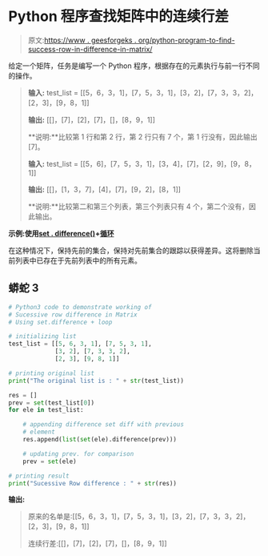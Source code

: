 # Python 程序查找矩阵中的连续行差

> 原文:[https://www . geesforgeks . org/python-program-to-find-success-row-in-difference-in-matrix/](https://www.geeksforgeeks.org/python-program-to-find-sucessive-row-difference-in-matrix/)

给定一个矩阵，任务是编写一个 Python 程序，根据存在的元素执行与前一行不同的操作。

> **输入:** test_list = [[5，6，3，1]，[7，5，3，1]，[3，2]，[7，3，3，2]，[2，3]，[9，8，1]]
> 
> **输出:** [[]，[7]，[2]，[7]，[]，[8，9，1]]
> 
> **说明:**比较第 1 行和第 2 行，第 2 行只有 7 个，第 1 行没有，因此输出[7]。
> 
> **输入:** test_list = [[5，6]，[7，5，3，1]，[3，4]，[7]，[2，9]，[9，8，1]]
> 
> **输出:** [[]，[1，3，7]，[4]，[7]，[9，2]，[8，1]]
> 
> **说明:**比较第二和第三个列表，第三个列表只有 4 个，第二个没有，因此输出。

**示例:使用**[**set . difference()**](https://www.geeksforgeeks.org/python-set-difference/)**+**[**循环**](https://www.geeksforgeeks.org/loops-in-python/)

在这种情况下，保持先前的集合，保持对先前集合的跟踪以获得差异。这将删除当前列表中已存在于先前列表中的所有元素。

## 蟒蛇 3

```py
# Python3 code to demonstrate working of
# Sucessive row difference in Matrix
# Using set.difference + loop

# initializing list
test_list = [[5, 6, 3, 1], [7, 5, 3, 1],
             [3, 2], [7, 3, 3, 2],
             [2, 3], [9, 8, 1]]

# printing original list
print("The original list is : " + str(test_list))

res = []
prev = set(test_list[0])
for ele in test_list:

    # appending difference set diff with previous
    # element
    res.append(list(set(ele).difference(prev)))

    # updating prev. for comparison
    prev = set(ele)

# printing result
print("Sucessive Row difference : " + str(res))
```

**输出:**

> 原来的名单是:[[5，6，3，1]，[7，5，3，1]，[3，2]，[7，3，3，2]，[2，3]，[9，8，1]]
> 
> 连续行差:[[]，[7]，[2]，[7]，[]，[8，9，1]]